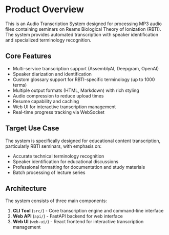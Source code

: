 # Product Overview

This is an Audio Transcription System designed for processing MP3 audio files containing seminars on Reams Biological Theory of Ionization (RBTI). The system provides automated transcription with speaker identification and specialized terminology recognition.

## Core Features

- Multi-service transcription support (AssemblyAI, Deepgram, OpenAI)
- Speaker diarization and identification
- Custom glossary support for RBTI-specific terminology (up to 1000 terms)
- Multiple output formats (HTML, Markdown) with rich styling
- Audio compression to reduce upload times
- Resume capability and caching
- Web UI for interactive transcription management
- Real-time progress tracking via WebSocket

## Target Use Case

The system is specifically designed for educational content transcription, particularly RBTI seminars, with emphasis on:
- Accurate technical terminology recognition
- Speaker identification for educational discussions
- Professional formatting for documentation and study materials
- Batch processing of lecture series

## Architecture

The system consists of three main components:
1. **CLI Tool** (`src/`) - Core transcription engine and command-line interface
2. **Web API** (`api/`) - FastAPI backend for web interface
3. **Web UI** (`web-ui/`) - React frontend for interactive transcription management